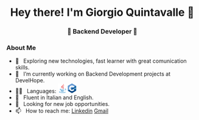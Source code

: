 <h1 align="center">Hey there! I'm Giorgio Quintavalle 👋 </h1>
<h3 align="center">🚀 Backend Developer 🚀</h3>
  <h3> About Me </h3>

  - 🤔 &nbsp; Exploring new technologies, fast learner with great comunication skills.
  - 💼 &nbsp; I’m currently working on Backend Development projects at DevelHope.
  - 👨‍💻 &nbsp; Languages:  <img src="https://raw.githubusercontent.com/devicons/devicon/master/icons/java/java-original.svg" width="25"><img src="https://raw.githubusercontent.com/devicons/devicon/master/icons/cplusplus/cplusplus-original.svg" width="25">
  - 📄 &nbsp; Fluent in Italian and English.
  - 🤝 &nbsp; Looking for new job opportunities.
  - 📫 &nbsp; How to reach me: [Linkedin](https://www.linkedin.com/in/giorgio-quintavalle-6527a92a5/) [Gmail](quintavallegiorgio3@gmail.com)
      
